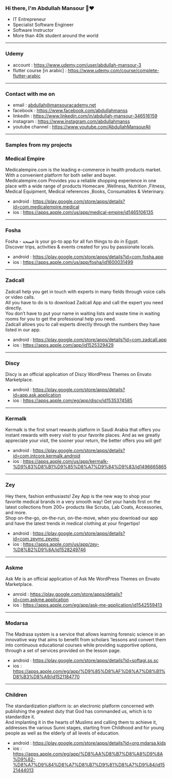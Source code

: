 ### Hi there, I'm Abdullah Mansour 👋:heart:

- IT Entrepreneur
- Specialist Software Engineer
- Software Instructor
- More than 40k student around the world
----------------------------------------------------
### Udemy
- account : https://www.udemy.com/user/abdullah-mansour-3
- flutter course [in arabic] : https://www.udemy.com/course/complete-flutter-arabic
----------------------------------------------------
### Contact with me on

- email : abdullah@mansouracademy.net
- facebook : https://www.facebook.com/abdullahmanss
- linkedIn : https://www.linkedin.com/in/abdullah-mansour-346516159
- instagram : https://www.instagram.com/abdullahmanss
- youtube channel : https://www.youtube.com/AbdullahMansourAli
----------------------------------------------------
### Samples from my projects

### Medical Empire
Medicalempire.com is the leading e-commerce in health products market. With a convenient platform for both seller and buyer.<br />
Medicalempire.com Provides you a reliable shopping experience in one place with a wide range of products Homecare ,Wellness, Nutrition ,Fitness, Medical Equipment, Medical references ,Books, Consumables & Veterinary.
- android : https://play.google.com/store/apps/details?id=com.medicalempire.medical
- ios : https://apps.apple.com/us/app/medical-empire/id1465106135
----------------------------------------------------
### Fosha

Fosha - فسحة is your go-to app for all fun things to do in Egypt.<br />
Discover trips, activities & events created for you by passionate locals.<br />
- android : https://play.google.com/store/apps/details?id=com.fosha.app
- ios : https://apps.apple.com/us/app/fosha/id1600031499
----------------------------------------------------
### Zadcall

Zadcall help you get in touch with experts in many fields through voice calls or video calls.<br />
All you have to do is to download Zadcall App and call the expert you need directly.<br />
You don’t have to put your name in waiting lists and waste time in waiting rooms for you to get the professional help you need.<br />
Zadcall allows you to call experts directly through the numbers they have listed in our app.<br />

- android : https://play.google.com/store/apps/details?id=com.zadcall.app
- ios : https://apps.apple.com/app/id1525329429 
----------------------------------------------------
### Discy

Discy is an official application of Discy WordPress Themes on Envato Marketplace.<br />

- android : https://play.google.com/store/apps/details?id=app.ask.application
- ios : https://apps.apple.com/eg/app/discy/id1535374585 
----------------------------------------------------
### Kermalk

Kermalk is the first smart rewards platform in Saudi Arabia that offers you instant rewards with every visit to your favorite places. And as we greatly appreciate your visit, the sooner your return, the better offers you will get!<br />

- android : https://play.google.com/store/apps/details?id=com.intcore.kermalk.android
- ios : https://apps.apple.com/us/app/kermalk-%D9%83%D8%B1%D9%85%D8%A7%D9%84%D9%83/id1496665865 
----------------------------------------------------
### Zey

Hey there, fashion enthusiasts! Zey App is the new way to shop your favorite medical brands in a very smooth way! Get your hands first on the latest collections from 200+ products like Scrubs, Lab Coats, Accessories, and more.<br />
Shop on-the-go, on-the-run, on-the-move, when you download our app and have the latest trends in medical clothing at your fingertips!<br />

- android : https://play.google.com/store/apps/details?id=com.zeymc.zeymc
- ios : https://apps.apple.com/us/app/zey-%D8%B2%D9%8A/id1528249746 
----------------------------------------------------
### Askme

Ask Me is an official application of Ask Me WordPress Themes on Envato Marketplace.<br />

- anroid : https://play.google.com/store/apps/details?id=com.askme.application
- ios : https://apps.apple.com/eg/app/ask-me-application/id1542559413 
----------------------------------------------------
### Modarsa

The Madrasa system is a service that allows learning forensic science in an innovative way that aims to benefit from scholars ’lessons and convert them into continuous educational courses while providing supportive options, through a set of services provided on the lesson page.<br />

- android : https://play.google.com/store/apps/details?id=softagi.ss.sc
- ios : https://apps.apple.com/eg/app/%D9%85%D8%AF%D8%A7%D8%B1%D8%B3%D8%A9/id1521184770 
----------------------------------------------------
### Children

The standardization platform is: an electronic platform concerned with publishing the greatest duty that God has commanded us, which is to standardize it.<br />
And implanting it in the hearts of Muslims and calling them to achieve it, addresses the various Sunni stages, starting from
Childhood and for young people as well as the elderly of all levels of education.<br />

- android : https://play.google.com/store/apps/details?id=org.mdarsa.kids
- ios : https://apps.apple.com/eg/app/%D8%AA%D8%B7%D8%A8%D9%8A%D9%82-%D8%A7%D9%84%D8%A7%D8%B7%D9%81%D8%A7%D9%84/id1521444013
<!--
**abdullahmansss/abdullahmansss** is a ✨ _special_ ✨ repository because its `README.md` (this file) appears on your GitHub profile.

Here are some ideas to get you started:

- 🔭 I’m currently working on ...
- 🌱 I’m currently learning ...
- 👯 I’m looking to collaborate on ...
- 🤔 I’m looking for help with ...
- 💬 Ask me about ...
- 📫 How to reach me: ...
- 😄 Pronouns: ...
- ⚡ Fun fact: ...
-->
 
